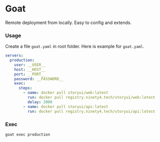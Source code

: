 # Goat

Remote deployment from locally. Easy to config and extends.

### Usage

Create a file `goat.yaml` in root folder. Here is example for `goat.yaml`.

```yaml
servers:
  production:
    user: __USER__
    host: __HOST__
    port: __PORT__
    password: __PASSWORD__
    exec:
      steps:
        - name: docker pull storyui/web:latest
          run: docker pull registry.ninety4.tech/storyui/web:latest
          delay: 2000
        - name: docker pull storyui/api:latest
          run: docker pull registry.ninety4.tech/storyui/api:latest
```

### Exec

```sh
goat exec production
```